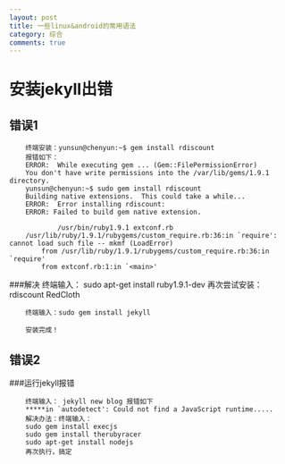 ```yaml
---
layout: post
title: 一些linux&android的常用语法
category: 综合
comments: true
---
```


安装jekyll出错
=============

错误1
------

		终端安装：yunsun@chenyun:~$ gem install rdiscount
		报错如下：
		ERROR:  While executing gem ... (Gem::FilePermissionError)
	    You don't have write permissions into the /var/lib/gems/1.9.1 directory.
		yunsun@chenyun:~$ sudo gem install rdiscount
		Building native extensions.  This could take a while...
		ERROR:  Error installing rdiscount:
		ERROR: Failed to build gem native extension.

		        /usr/bin/ruby1.9.1 extconf.rb
		/usr/lib/ruby/1.9.1/rubygems/custom_require.rb:36:in `require': cannot load such file -- mkmf (LoadError)
			from /usr/lib/ruby/1.9.1/rubygems/custom_require.rb:36:in `require'
			from extconf.rb:1:in `<main>'

###解决
		终端输入：
		sudo apt-get install ruby1.9.1-dev
		再次尝试安装：
		 rdiscount RedCloth

		终端输入：sudo gem install jekyll

		安装完成！

错误2
--------

###运行jekyll报错

		终端输入： jekyll new blog 报错如下
		*****in `autodetect': Could not find a JavaScript runtime.....
		解决办法：终端输入：
		sudo gem install execjs
		sudo gem install therubyracer
		sudo apt-get install nodejs
		再次执行，搞定


